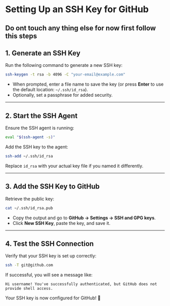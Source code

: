 # Setting Up an SSH Key for GitHub

Do ont touch any thing else for now first follow this steps
---


## 1. Generate an SSH Key
Run the following command to generate a new SSH key:

```sh
ssh-keygen -t rsa -b 4096 -C "your-email@example.com"
```

- When prompted, enter a file name to save the key (or press **Enter** to use the default location: `~/.ssh/id_rsa`).
- Optionally, set a passphrase for added security.

---

## 2. Start the SSH Agent
Ensure the SSH agent is running:

```sh
eval "$(ssh-agent -s)"
```

Add the SSH key to the agent:

```sh
ssh-add ~/.ssh/id_rsa
```

Replace `id_rsa` with your actual key file if you named it differently.

---

## 3. Add the SSH Key to GitHub
Retrieve the public key:

```sh
cat ~/.ssh/id_rsa.pub
```

- Copy the output and go to **GitHub → Settings → SSH and GPG keys**.
- Click **New SSH Key**, paste the key, and save it.

---

## 4. Test the SSH Connection
Verify that your SSH key is set up correctly:

```sh
ssh -T git@github.com
```

If successful, you will see a message like:

```
Hi username! You've successfully authenticated, but GitHub does not provide shell access.
```

Your SSH key is now configured for GitHub! 🚀
